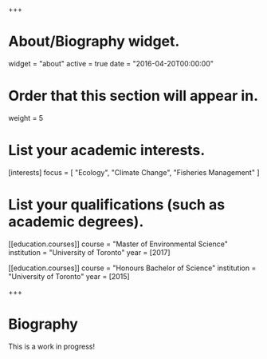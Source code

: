+++
# About/Biography widget.
widget = "about"
active = true
date = "2016-04-20T00:00:00"

# Order that this section will appear in.
weight = 5

# List your academic interests.
[interests]
  focus = [
    "Ecology",
    "Climate Change",
    "Fisheries Management"
  ]

# List your qualifications (such as academic degrees).
[[education.courses]]
  course = "Master of Environmental Science"
  institution = "University of Toronto"
  year = [2017]

[[education.courses]]
  course = "Honours Bachelor of Science"
  institution = "University of Toronto"
  year = [2015]

+++

# Biography

This is a work in progress!
